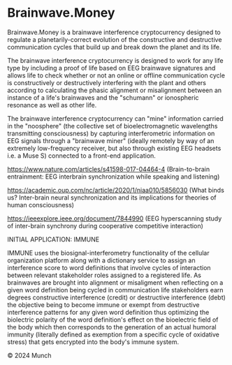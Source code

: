 <!-- Comment -->

# Brainwave.Money

Brainwave.Money is a brainwave interference cryptocurrency designed to regulate a planetarily-correct evolution of the constructive and destructive communication cycles that build up and break down the planet and its life.

The brainwave interference cryptocurrency is designed to work for any life type by including a proof of life based on EEG brainwave signatures and allows life to check whether or not an online or offline communication cycle is constructively or destructively interfering with the plant and others according to calculating the phasic alignment or misalignment between an instance of a life's brainwaves and the "schumann" or ionospheric resonance as well as other life.

The brainwave interference cryptocurrency can "mine" information carried in the "noosphere" (the collective set of bioelectromagnetic wavelengths transmitting consciousness) by capturing interferometric information on EEG signals through a "brainwave miner" (ideally remotely by way of an extremely low-frequency receiver, but also through existing EEG headsets i.e. a Muse S) connected to a front-end application.

https://www.nature.com/articles/s41598-017-04464-4 (Brain-to-brain entrainment: EEG interbrain synchronization while speaking and listening)

https://academic.oup.com/nc/article/2020/1/niaa010/5856030 (What binds us? Inter-brain neural synchronization and its implications for theories of human consciousness)

https://ieeexplore.ieee.org/document/7844990 (EEG hyperscanning study of inter-brain synchrony during cooperative competitive interaction)

INITIAL APPLICATION: IMMUNE

IMMUNE uses the biosignal-interferometry functionality of the cellular organization platform along with a dictionary service to assign an interference score to word definitions that involve cycles of interaction between relevant stakeholder roles assigned to a registered life. As brainwaves are brought into alignment or misaligment when reflecting on a given word definition being cycled in communication life stakeholders earn degrees constructive interference (credit) or destructive interference (debt) the objective being to become immune or exempt from destructive interference patterns for any given word definition thus optimizing the biolectric polarity of the word definition's effect on the bioelectric field of the body which then corresponds to the generation of an actual humoral immunity (literally defined as exemption from a specific cycle of oxidative stress) that gets encrypted into the body's immune system. 

© 2024 Munch 
